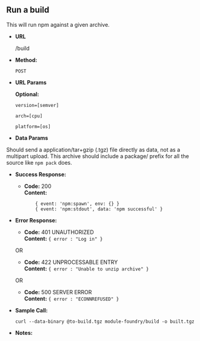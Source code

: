 Run a build
----
This will run npm against a given archive.

* **URL**

  /build

* **Method:**

  `POST`
  
*  **URL Params**

   **Optional:**
 
   `version=[semver]`
   
   `arch=[cpu]`
   
   `platform=[os]`

* **Data Params**

Should send a application/tar+gzip (.tgz) file directly as data, not as a multipart upload.
This archive should include a package/ prefix for all the source like `npm pack` does.

* **Success Response:**

  * **Code:** 200 <br />
    **Content:**
    
    ```
    	{ event: 'npm:spawn', env: {} }
    	{ event: 'npm:stdout', data: 'npm successful' }
    ```
 
* **Error Response:**


  * **Code:** 401 UNAUTHORIZED <br />
    **Content:** `{ error : "Log in" }`

  OR

  * **Code:** 422 UNPROCESSABLE ENTRY <br />
    **Content:** `{ error : "Unable to unzip archive" }`

  OR

  * **Code:** 500 SERVER ERROR <br />
    **Content:** `{ error : "ECONNREFUSED" }`


* **Sample Call:**

  ```
  curl --data-binary @to-build.tgz module-foundry/build -o built.tgz
  ```  

* **Notes:**
